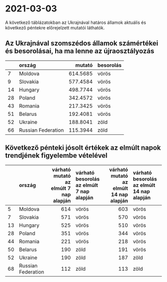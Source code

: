 # 2021-03-03
A következő táblázatokban az Ukrajnával határos államok aktuális és következő péntekre előrejelzett mutatói láthatók.
## Az Ukrajnával szomszédos államok számértékei és besorolásai, ha ma lenne az újraosztályozás

|   |ország             |   mutató|besorolás |
|:--|:------------------|--------:|:---------|
|7  |Moldova            | 614.5685|vörös     |
|9  |Slovakia           | 577.4584|vörös     |
|14 |Hungary            | 498.7744|vörös     |
|28 |Poland             | 342.4572|vörös     |
|43 |Romania            | 217.3425|vörös     |
|51 |Belarus            | 192.4081|vörös     |
|52 |Ukraine            | 188.8041|zöld      |
|66 |Russian Federation | 115.3944|zöld      |
## Következő pénteki jósolt értékek az elmúlt napok trendjének figyelembe vételével
|   |ország             | várható mutató az elmúlt 7 nap alapján|várható besorolás az elmúlt 7 nap alapján | várható mutató az elmúlt 14 nap alapján|várható besorolás az elmúlt 14 nap alapján |
|:--|:------------------|--------------------------------------:|:-----------------------------------------|---------------------------------------:|:------------------------------------------|
|5  |Moldova            |                                    614|vörös                                     |                                     603|vörös                                      |
|7  |Slovakia           |                                    571|vörös                                     |                                     570|vörös                                      |
|13 |Hungary            |                                    525|vörös                                     |                                     510|vörös                                      |
|28 |Poland             |                                    351|vörös                                     |                                     344|vörös                                      |
|44 |Romania            |                                    221|vörös                                     |                                     218|vörös                                      |
|50 |Belarus            |                                    190|zöld                                      |                                     191|vörös                                      |
|52 |Ukraine            |                                    190|zöld                                      |                                     187|zöld                                       |
|68 |Russian Federation |                                    112|zöld                                      |                                     113|zöld                                       |
